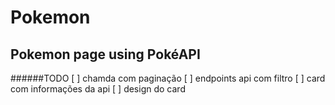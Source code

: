 # Pokemon

## Pokemon page using PokéAPI

######TODO
[ ] chamda com paginação
[ ] endpoints api com filtro
[ ] card com informações da api
[ ] design do card
